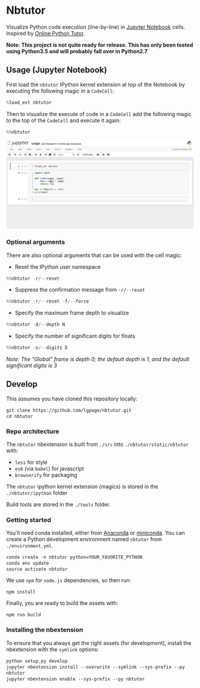 
# Nbtutor

Visualize Python code execution (line-by-line) in [Jupyter
Notebook](http://jupyter.org) cells. Inspired by [Online Python
Tutor](http://pythontutor.com).

**Note: This project is not quite ready for release. This has only been tested
using Python3.5 and will probably fall over in Python2.7**


## Usage (Jupyter Notebook)
First load the `nbtutor` IPython kernel extension at top of the Notebook by
executing the following magic in a `CodeCell`:
```python
%load_ext nbtutor
```

Then to visualize the execute of code in a `CodeCell` add the following
magic to the top of the `CodeCell` and execute it again:
```python
%%nbtutor
```

![Usage](examples/usage.gif "Usage")

### Optional arguments
There are also optional arguments that can be used with the cell magic:

- Reset the IPython user namespace
```python
%%nbtutor -r/--reset
```

- Suppress the confirmation message from `-r/--reset`
```python
%%nbtutor -r/--reset -f/--force
```

- Specify the maximum frame depth to visualize
```python
%%nbtutor -d/--depth N
```

- Specify the number of significant digits for floats
```python
%%nbtutor -s/--digits D
```

*Note: The "Global" frame is depth 0; the default depth is 1, and the default
significant digits is 3*


## Develop
This assumes you have cloned this repository locally:
```shell
git clone https://github.com/lgpage/nbtutor.git
cd nbtutor
```

### Repo architecture
The `nbtutor` nbextension is built from `./src` into
`./nbtutor/static/nbtutor` with:
- `less` for style
- `es6` (via `babel`) for javascript
- `browserify` for packaging

The `nbtutor` ipython kernel extension (magics) is stored in the
`./nbtutor/ipython` folder

Build tools are stored in the `./tools` folder.


### Getting started
You'll need conda installed, either from
[Anaconda](https://www.continuum.io/downloads) or
[miniconda](http://conda.pydata.org/miniconda.html).
You can create a Python development environment named `nbtutor` from
`./environment.yml`.

```shell
conda create -n nbtutor python=YOUR_FAVORITE_PYTHON
conda env update
source activate nbtutor
```

We use `npm` for `node.js` dependencies, so then run:
```shell
npm install
```

Finally, you are ready to build the assets with:
```shell
npm run build
```


### Installing the nbextension
To ensure that you always get the right assets (for development), install
the nbextension with the `symlink` options:
```shell
python setup.py develop
jupyter nbextension install --overwrite --symlink --sys-prefix --py nbtutor
jupyter nbextension enable --sys-prefix --py nbtutor
```

